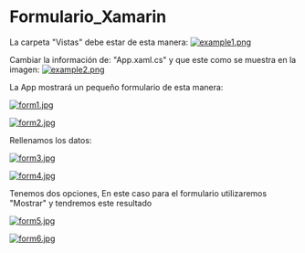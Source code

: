# Formulario_Xamarin

La carpeta "Vistas" debe estar de esta manera:
[![example1.png](https://i.postimg.cc/9fh0YLFL/example1.png)](https://postimg.cc/YvdtpfFF)




Cambiar la información de: "App.xaml.cs" y que este como se muestra en la imagen:
[![example2.png](https://i.postimg.cc/tRZ1yZft/example2.png)](https://postimg.cc/6TK6f3By)




La App mostrará un pequeño formulario de esta manera:                             

[![form1.jpg](https://i.postimg.cc/zfCjx2wv/form1.jpg)](https://postimg.cc/zLfKBjcY)

[![form2.jpg](https://i.postimg.cc/W1MgVFdf/form2.jpg)](https://postimg.cc/sMgv929p)


Rellenamos los datos:                                   
       
[![form3.jpg](https://i.postimg.cc/7hGJWfv9/form3.jpg)](https://postimg.cc/0KvN65yK)

[![form4.jpg](https://i.postimg.cc/m29F3zy2/form4.jpg)](https://postimg.cc/tYXTpgcL)


Tenemos dos opciones, En este caso para el formulario utilizaremos "Mostrar" y tendremos este resultado

[![form5.jpg](https://i.postimg.cc/DZmgdrgY/form5.jpg)](https://postimg.cc/CBTkwf9j)

[![form6.jpg](https://i.postimg.cc/J7DxsQts/form6.jpg)](https://postimg.cc/LhSL7LtS)
